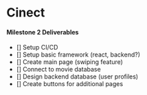 # Cinect


#### Milestone 2 Deliverables
- [] Setup CI/CD
- [] Setup basic framework (react, backend?)
- [] Create main page (swiping feature)
- [] Connect to movie database
- [] Design backend database (user profiles)
- [] Create buttons for additional pages

